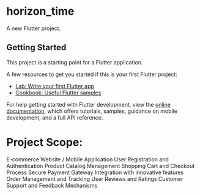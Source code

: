 # horizon_time

A new Flutter project.

## Getting Started

This project is a starting point for a Flutter application.

A few resources to get you started if this is your first Flutter project:

- [Lab: Write your first Flutter app](https://docs.flutter.dev/get-started/codelab)
- [Cookbook: Useful Flutter samples](https://docs.flutter.dev/cookbook)

For help getting started with Flutter development, view the
[online documentation](https://docs.flutter.dev/), which offers tutorials,
samples, guidance on mobile development, and a full API reference.

# Project Scope:
E-commerce Website / Mobile Application
User Registration and Authentication
Product Catalog Management
Shopping Cart and Checkout Process
Secure Payment Gateway Integration with innovative features
Order Management and Tracking
User Reviews and Ratings
Customer Support and Feedback Mechanisms